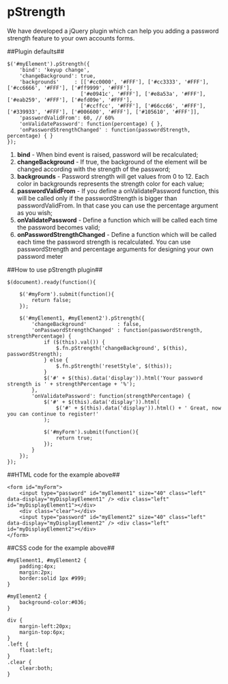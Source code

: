 pStrength
=========
We have developed a jQuery plugin which can help you adding a password strength feature to your own accounts forms.

##Plugin defaults##

```
$('#myElement').pStrength({
    'bind': 'keyup change',
    'changeBackground': true,
    'backgrounds'     : [['#cc0000', '#FFF'], ['#cc3333', '#FFF'], ['#cc6666', '#FFF'], ['#ff9999', '#FFF'],
                        ['#e0941c', '#FFF'], ['#e8a53a', '#FFF'], ['#eab259', '#FFF'], ['#efd09e', '#FFF'],
                        ['#ccffcc', '#FFF'], ['#66cc66', '#FFF'], ['#339933', '#FFF'], ['#006600', '#FFF'], ['#105610', '#FFF']],
    'passwordValidFrom': 60, // 60%
    'onValidatePassword': function(percentage) { },
    'onPasswordStrengthChanged' : function(passwordStrength, percentage) { }
});
```

1. **bind** - When bind event is raised, password will be recalculated;
2. **changeBackground** - If true, the background of the element will be changed according with the strength of the password;
3. **backgrounds** - Password strength will get values from 0 to 12. Each color in backgrounds represents the strength color for each value;
4. **passwordValidFrom** - If you define a onValidatePassword function, this will be called only if the passwordStrength is bigger than passwordValidFrom. In that case you can use the percentage argument as you wish;
5. **onValidatePassword** - Define a function which will be called each time the password becomes valid;
6. **onPasswordStrengthChanged** - Define a function which will be called each time the password strength is recalculated. You can use passwordStrength and percentage arguments for designing your own password meter

##How to use pStrength plugin##

```
$(document).ready(function(){
    
	$('#myForm').submit(function(){
		return false;
	});
	
	$('#myElement1, #myElement2').pStrength({
		'changeBackground'          : false,
		'onPasswordStrengthChanged' : function(passwordStrength, strengthPercentage) {
			if ($(this).val()) {
				$.fn.pStrength('changeBackground', $(this), passwordStrength);
			} else {
				$.fn.pStrength('resetStyle', $(this));
			}
			$('#' + $(this).data('display')).html('Your password strength is ' + strengthPercentage + '%');
		},
		'onValidatePassword': function(strengthPercentage) {
			$('#' + $(this).data('display')).html(
				$('#' + $(this).data('display')).html() + ' Great, now you can continue to register!'
			);
			
			$('#myForm').submit(function(){
				return true;
			});
		}
	});
});
```
##HTML code for the example above##
```
<form id="myForm">
	<input type="password" id="myElement1" size="40" class="left" data-display="myDisplayElement1" /> <div class="left" id="myDisplayElement1"></div>
	<div class="clear"></div>
	<input type="password" id="myElement2" size="40" class="left" data-display="myDisplayElement2" /> <div class="left" id="myDisplayElement2"></div>
</form>
```
##CSS code for the example above##
```
#myElement1, #myElement2 {
	padding:4px;
	margin:2px;
	border:solid 1px #999;
}

#myElement2 {
	background-color:#036;
}

div {
	margin-left:20px;
	margin-top:6px;
}
.left {
	float:left;
}
.clear {
	clear:both;
}
```
